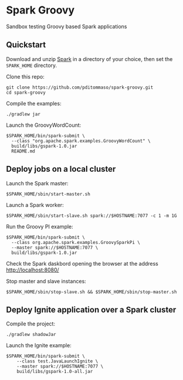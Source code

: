 # Spark Groovy

Sandbox testing Groovy based Spark applications


## Quickstart 

Download and unzip [Spark](http://spark.apache.org/downloads.html) in a directory of your choice, 
then set the `SPARK_HOME` directory.

Clone this repo: 

    git clone https://github.com/pditommaso/spark-groovy.git
    cd spark-groovy
    
    
Compile the examples:

    ./gradlew jar 
    
    
Launch the GroovyWordCount: 

    $SPARK_HOME/bin/spark-submit \
      --class "org.apache.spark.examples.GroovyWordCount" \
      build/libs/gspark-1.0.jar 
      README.md
    
   
## Deploy jobs on a local cluster 

Launch the Spark master: 

    $SPARK_HOME/sbin/start-master.sh
    
Launch a Spark worker: 

    $SPARK_HOME/sbin/start-slave.sh spark://$HOSTNAME:7077 -c 1 -m 1G
    
Run the Groovy PI example: 

    $SPARK_HOME/bin/spark-submit \
      --class org.apache.spark.examples.GroovySparkPi \
      --master spark://$HOSTNAME:7077 \
      build/libs/gspark-1.0.jar       
   
Check the Spark daskbord opening the browser at the address [http://localhost:8080/](http://localhost:8080/)     
      
Stop master and slave instances: 

	$SPARK_HOME/sbin/stop-slave.sh && $SPARK_HOME/sbin/stop-master.sh
     
               
    
## Deploy Ignite application over a Spark cluster
    
   
Compile the project: 

    ./gradlew shadowJar
     
Launch the Ignite example: 
     
    $SPARK_HOME/bin/spark-submit \
        --class test.JavaLaunchIgnite \
        --master spark://$HOSTNAME:7077 \
        build/libs/gspark-1.0-all.jar 